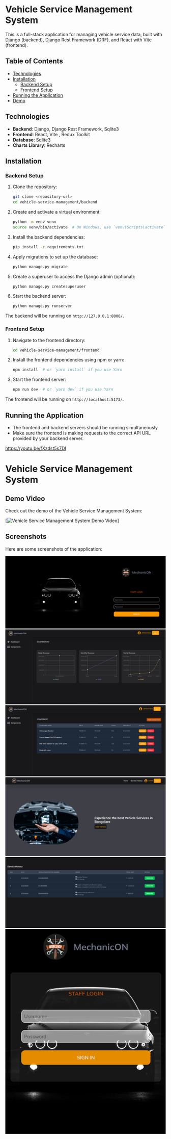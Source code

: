 # Vehicle Service Management System

This is a full-stack application for managing vehicle service data, built with Django (backend), Django Rest Framework (DRF), and React with Vite (frontend).

## Table of Contents
- [Technologies](#technologies)
- [Installation](#installation)
  - [Backend Setup](#backend-setup)
  - [Frontend Setup](#frontend-setup)
- [Running the Application](#running-the-application)
- [Demo](#demo)

## Technologies
- **Backend**: Django, Django Rest Framework, Sqlite3
- **Frontend**: React, Vite , Redux Toolkit 
- **Database**: Sqlite3
- **Charts Library**: Recharts


## Installation

### Backend Setup
1. Clone the repository:
    ```bash
    git clone <repository-url>
    cd vehicle-service-management/backend
    ```

2. Create and activate a virtual environment:

    ```bash
    python -m venv venv
    source venv/bin/activate  # On Windows, use `venv\Scripts\activate`
    ```

3. Install the backend dependencies:

    ```bash
    pip install -r requirements.txt
    ```

4. Apply migrations to set up the database:

    ```bash
    python manage.py migrate
    ```

5. Create a superuser to access the Django admin (optional):

    ```bash
    python manage.py createsuperuser
    ```

6. Start the backend server:

    ```bash
    python manage.py runserver
    ```

The backend will be running on `http://127.0.0.1:8000/`.

### Frontend Setup
1. Navigate to the frontend directory:

    ```bash
    cd vehicle-service-management/frontend
    ```

2. Install the frontend dependencies using npm or yarn:

    ```bash
    npm install  # or `yarn install` if you use Yarn
    ```

3. Start the frontend server:
    ```bash
    npm run dev  # or `yarn dev` if you use Yarn
    ```

The frontend will be running on `http://localhost:5173/`.

## Running the Application

- The frontend and backend servers should be running simultaneously.
- Make sure the frontend is making requests to the correct API URL provided by your backend server.


https://youtu.be/fXzdst5s7DI

# Vehicle Service Management System

## Demo Video
Check out the demo of the Vehicle Service Management System:

[![Vehicle Service Management System Demo Video](https://youtu.be/fXzdst5s7DI)]

## Screenshots
Here are some screenshots of the application:

![Dashboard Screenshot](assets/Screenshot%202025-02-13%20215316.png)
![Dashboard Screenshot](assets/Screenshot%202025-02-13%20215341.png)
![Dashboard Screenshot](assets/Screenshot%202025-02-13%20215410.png)
![Dashboard Screenshot](assets/Screenshot%202025-02-13%20215455.png)
![Dashboard Screenshot](assets/Screenshot%202025-02-13%20215508.png)
![Dashboard Screenshot](assets/Screenshot%202025-02-13%20215700.png)

